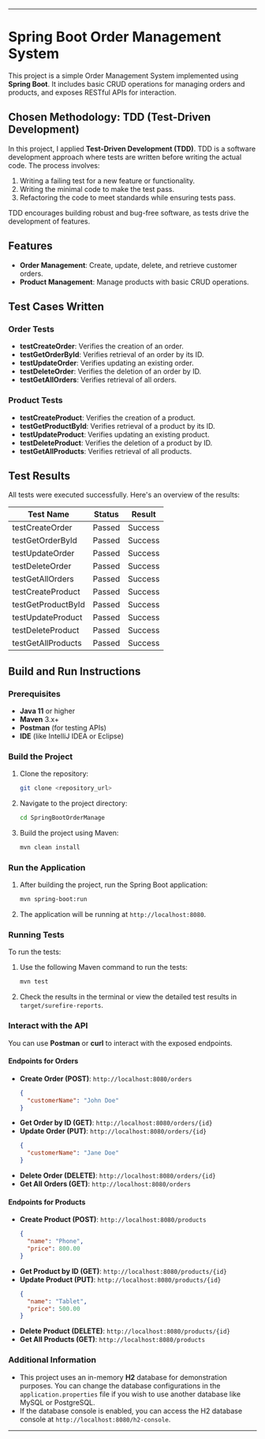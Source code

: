 
---

# Spring Boot Order Management System

This project is a simple Order Management System implemented using **Spring Boot**. It includes basic CRUD operations for managing orders and products, and exposes RESTful APIs for interaction.

## Chosen Methodology: TDD (Test-Driven Development)

In this project, I applied **Test-Driven Development (TDD)**. TDD is a software development approach where tests are written before writing the actual code. The process involves:
1. Writing a failing test for a new feature or functionality.
2. Writing the minimal code to make the test pass.
3. Refactoring the code to meet standards while ensuring tests pass.

TDD encourages building robust and bug-free software, as tests drive the development of features.

## Features
- **Order Management**: Create, update, delete, and retrieve customer orders.
- **Product Management**: Manage products with basic CRUD operations.

## Test Cases Written
### **Order Tests**
- **testCreateOrder**: Verifies the creation of an order.
- **testGetOrderById**: Verifies retrieval of an order by its ID.
- **testUpdateOrder**: Verifies updating an existing order.
- **testDeleteOrder**: Verifies the deletion of an order by ID.
- **testGetAllOrders**: Verifies retrieval of all orders.

### **Product Tests**
- **testCreateProduct**: Verifies the creation of a product.
- **testGetProductById**: Verifies retrieval of a product by its ID.
- **testUpdateProduct**: Verifies updating an existing product.
- **testDeleteProduct**: Verifies the deletion of a product by ID.
- **testGetAllProducts**: Verifies retrieval of all products.

## Test Results
All tests were executed successfully. Here's an overview of the results:

| Test Name          | Status | Result  |
|--------------------|--------|---------|
| testCreateOrder    | Passed | Success |
| testGetOrderById   | Passed | Success |
| testUpdateOrder    | Passed | Success |
| testDeleteOrder    | Passed | Success |
| testGetAllOrders   | Passed | Success |
| testCreateProduct  | Passed | Success |
| testGetProductById | Passed | Success |
| testUpdateProduct  | Passed | Success |
| testDeleteProduct  | Passed | Success |
| testGetAllProducts | Passed | Success |


## Build and Run Instructions

### Prerequisites
- **Java 11** or higher
- **Maven** 3.x+
- **Postman** (for testing APIs)
- **IDE** (like IntelliJ IDEA or Eclipse)

### Build the Project
1. Clone the repository:
   ```bash
   git clone <repository_url>
   ```
2. Navigate to the project directory:
   ```bash
   cd SpringBootOrderManage
   ```
3. Build the project using Maven:
   ```bash
   mvn clean install
   ```

### Run the Application
1. After building the project, run the Spring Boot application:
   ```bash
   mvn spring-boot:run
   ```
2. The application will be running at `http://localhost:8080`.

### Running Tests
To run the tests:
1. Use the following Maven command to run the tests:
   ```bash
   mvn test
   ```
2. Check the results in the terminal or view the detailed test results in `target/surefire-reports`.

### Interact with the API
You can use **Postman** or **curl** to interact with the exposed endpoints.

#### Endpoints for Orders
- **Create Order (POST)**: `http://localhost:8080/orders`
  ```json
  {
    "customerName": "John Doe"
  }
  ```
- **Get Order by ID (GET)**: `http://localhost:8080/orders/{id}`
- **Update Order (PUT)**: `http://localhost:8080/orders/{id}`
  ```json
  {
    "customerName": "Jane Doe"
  }
  ```
- **Delete Order (DELETE)**: `http://localhost:8080/orders/{id}`
- **Get All Orders (GET)**: `http://localhost:8080/orders`

#### Endpoints for Products
- **Create Product (POST)**: `http://localhost:8080/products`
  ```json
  {
    "name": "Phone",
    "price": 800.00
  }
  ```
- **Get Product by ID (GET)**: `http://localhost:8080/products/{id}`
- **Update Product (PUT)**: `http://localhost:8080/products/{id}`
  ```json
  {
    "name": "Tablet",
    "price": 500.00
  }
  ```
- **Delete Product (DELETE)**: `http://localhost:8080/products/{id}`
- **Get All Products (GET)**: `http://localhost:8080/products`

### Additional Information
- This project uses an in-memory **H2** database for demonstration purposes. You can change the database configurations in the `application.properties` file if you wish to use another database like MySQL or PostgreSQL.
- If the database console is enabled, you can access the H2 database console at `http://localhost:8080/h2-console`.

---
